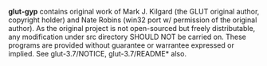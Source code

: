 **glut-gyp** contains original work of Mark J. Kilgard (the GLUT original author, copyright holder) and Nate Robins (win32 port w/ permission of the original author). As the original project is not open-sourced but freely distributable, any modification under src directory SHOULD NOT be carried on. These programs are provided without guarantee or warrantee expressed or implied. See glut-3.7/NOTICE, glut-3.7/README\* also.
